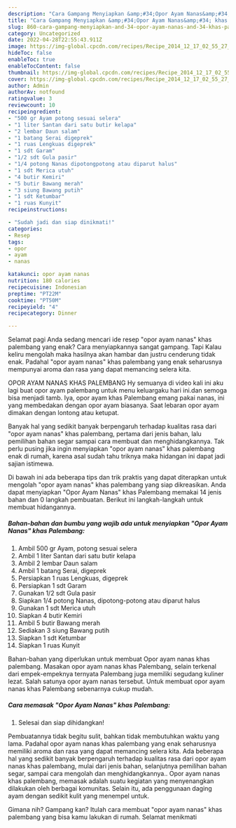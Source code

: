 ```yaml
---
description: "Cara Gampang Menyiapkan &amp;#34;Opor Ayam Nanas&amp;#34; khas Palembang{ yang Lezat Sekali,  Menu Buat lebaran"
title: "Cara Gampang Menyiapkan &amp;#34;Opor Ayam Nanas&amp;#34; khas Palembang{ yang Lezat Sekali,  Menu Buat lebaran"
slug: 860-cara-gampang-menyiapkan-and-34-opor-ayam-nanas-and-34-khas-palembang-yang-lezat-sekali-menu-buat-lebaran
category: Uncategorized
date: 2022-04-28T22:55:43.911Z
image: https://img-global.cpcdn.com/recipes/Recipe_2014_12_17_02_55_27_714_34d596d9cbf8f06dccdf/680x482cq70/opor-ayam-nanas-khas-palembang-foto-resep-utama.jpg
hideToc: false
enableToc: true
enableTocContent: false
thumbnail: https://img-global.cpcdn.com/recipes/Recipe_2014_12_17_02_55_27_714_34d596d9cbf8f06dccdf/680x482cq70/opor-ayam-nanas-khas-palembang-foto-resep-utama.jpg
cover: https://img-global.cpcdn.com/recipes/Recipe_2014_12_17_02_55_27_714_34d596d9cbf8f06dccdf/680x482cq70/opor-ayam-nanas-khas-palembang-foto-resep-utama.jpg
author: Admin
authorAv: notfound
ratingvalue: 3
reviewcount: 10
recipeingredient:
- "500 gr Ayam potong sesuai selera"
- "1 liter Santan dari satu butir kelapa"
- "2 lembar Daun salam"
- "1 batang Serai digeprek"
- "1 ruas Lengkuas digeprek"
- "1 sdt Garam"
- "1/2 sdt Gula pasir"
- "1/4 potong Nanas dipotongpotong atau diparut halus"
- "1 sdt Merica utuh"
- "4 butir Kemiri"
- "5 butir Bawang merah"
- "3 siung Bawang putih"
- "1 sdt Ketumbar"
- "1 ruas Kunyit"
recipeinstructions:

- "Sudah jadi dan siap dinikmati!"
categories:
- Resep
tags:
- opor
- ayam
- nanas

katakunci: opor ayam nanas 
nutrition: 180 calories
recipecuisine: Indonesian
preptime: "PT22M"
cooktime: "PT50M"
recipeyield: "4"
recipecategory: Dinner

---
```



Selamat pagi Anda sedang mencari ide resep &#34;opor ayam nanas&#34; khas palembang yang enak? Cara menyiapkannya sangat gampang. Tapi Kalau keliru mengolah maka hasilnya akan hambar dan justru cenderung tidak enak. Padahal &#34;opor ayam nanas&#34; khas palembang yang enak seharusnya mempunyai aroma dan rasa yang dapat memancing selera kita.


OPOR AYAM NANAS KHAS PALEMBANG Hy semuanya di video kali ini aku lagi buat opor ayam palembang untuk menu keluargaku hari ini.dan semoga bisa menjadi tamb. Iya, opor ayam khas Palembang emang pakai nanas, ini yang membedakan dengan opor ayam biasanya. Saat lebaran opor ayam dimakan dengan lontong atau ketupat.

Banyak hal yang sedikit banyak berpengaruh terhadap kualitas rasa dari &#34;opor ayam nanas&#34; khas palembang, pertama dari jenis bahan, lalu pemilihan bahan segar sampai cara membuat dan menghidangkannya. Tak perlu pusing jika ingin menyiapkan &#34;opor ayam nanas&#34; khas palembang enak di rumah, karena asal sudah tahu triknya maka hidangan ini dapat jadi sajian istimewa.


Di bawah ini ada beberapa tips dan trik praktis yang dapat diterapkan untuk mengolah &#34;opor ayam nanas&#34; khas palembang yang siap dikreasikan. Anda dapat menyiapkan &#34;Opor Ayam Nanas&#34; khas Palembang memakai 14 jenis bahan dan 0 langkah pembuatan. Berikut ini langkah-langkah untuk membuat hidangannya.

<!--inarticleads1-->

##### Bahan-bahan dan bumbu yang wajib ada untuk menyiapkan &#34;Opor Ayam Nanas&#34; khas Palembang:

1. Ambil 500 gr Ayam, potong sesuai selera
1. Ambil 1 liter Santan dari satu butir kelapa
1. Ambil 2 lembar Daun salam
1. Ambil 1 batang Serai, digeprek
1. Persiapkan 1 ruas Lengkuas, digeprek
1. Persiapkan 1 sdt Garam
1. Gunakan 1/2 sdt Gula pasir
1. Siapkan 1/4 potong Nanas, dipotong-potong atau diparut halus
1. Gunakan 1 sdt Merica utuh
1. Siapkan 4 butir Kemiri
1. Ambil 5 butir Bawang merah
1. Sediakan 3 siung Bawang putih
1. Siapkan 1 sdt Ketumbar
1. Siapkan 1 ruas Kunyit


Bahan-bahan yang diperlukan untuk membuat Opor ayam nanas khas palembang. Masakan opor ayam nanas khas Palembang, selain terkenal dari empek-empeknya ternyata Palembang juga memiliki segudang kuliner lezat. Salah satunya opor ayam nanas tersebut. Untuk membuat opor ayam nanas khas Palembang sebenarnya cukup mudah. 

<!--inarticleads2-->

##### Cara memasak &#34;Opor Ayam Nanas&#34; khas Palembang:


1. Selesai dan siap dihidangkan!

Pembuatannya tidak begitu sulit, bahkan tidak membutuhkan waktu yang lama. Padahal opor ayam nanas khas palembang yang enak seharusnya memiliki aroma dan rasa yang dapat memancing selera kita. Ada beberapa hal yang sedikit banyak berpengaruh terhadap kualitas rasa dari opor ayam nanas khas palembang, mulai dari jenis bahan, selanjutnya pemilihan bahan segar, sampai cara mengolah dan menghidangkannya.. Opor ayam nanas khas palembang, memasak adalah suatu kegiatan yang menyenangkan dilakukan oleh berbagai komunitas. Selain itu, ada penggunaan daging ayam dengan sedikit kulit yang menempel untuk. 

Gimana nih? Gampang kan? Itulah cara membuat &#34;opor ayam nanas&#34; khas palembang yang bisa kamu lakukan di rumah. Selamat menikmati
